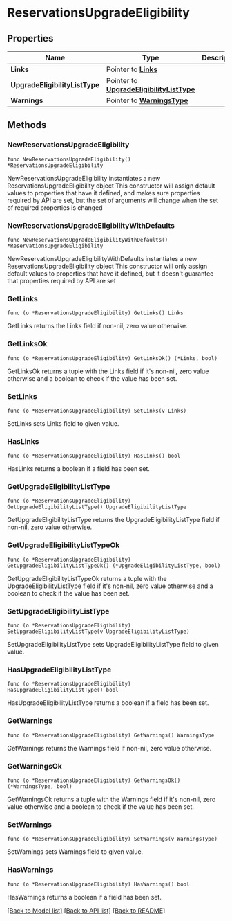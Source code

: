 # ReservationsUpgradeEligibility

## Properties

Name | Type | Description | Notes
------------ | ------------- | ------------- | -------------
**Links** | Pointer to [**Links**](Links.md) |  | [optional] 
**UpgradeEligibilityListType** | Pointer to [**UpgradeEligibilityListType**](UpgradeEligibilityListType.md) |  | [optional] 
**Warnings** | Pointer to [**WarningsType**](WarningsType.md) |  | [optional] 

## Methods

### NewReservationsUpgradeEligibility

`func NewReservationsUpgradeEligibility() *ReservationsUpgradeEligibility`

NewReservationsUpgradeEligibility instantiates a new ReservationsUpgradeEligibility object
This constructor will assign default values to properties that have it defined,
and makes sure properties required by API are set, but the set of arguments
will change when the set of required properties is changed

### NewReservationsUpgradeEligibilityWithDefaults

`func NewReservationsUpgradeEligibilityWithDefaults() *ReservationsUpgradeEligibility`

NewReservationsUpgradeEligibilityWithDefaults instantiates a new ReservationsUpgradeEligibility object
This constructor will only assign default values to properties that have it defined,
but it doesn't guarantee that properties required by API are set

### GetLinks

`func (o *ReservationsUpgradeEligibility) GetLinks() Links`

GetLinks returns the Links field if non-nil, zero value otherwise.

### GetLinksOk

`func (o *ReservationsUpgradeEligibility) GetLinksOk() (*Links, bool)`

GetLinksOk returns a tuple with the Links field if it's non-nil, zero value otherwise
and a boolean to check if the value has been set.

### SetLinks

`func (o *ReservationsUpgradeEligibility) SetLinks(v Links)`

SetLinks sets Links field to given value.

### HasLinks

`func (o *ReservationsUpgradeEligibility) HasLinks() bool`

HasLinks returns a boolean if a field has been set.

### GetUpgradeEligibilityListType

`func (o *ReservationsUpgradeEligibility) GetUpgradeEligibilityListType() UpgradeEligibilityListType`

GetUpgradeEligibilityListType returns the UpgradeEligibilityListType field if non-nil, zero value otherwise.

### GetUpgradeEligibilityListTypeOk

`func (o *ReservationsUpgradeEligibility) GetUpgradeEligibilityListTypeOk() (*UpgradeEligibilityListType, bool)`

GetUpgradeEligibilityListTypeOk returns a tuple with the UpgradeEligibilityListType field if it's non-nil, zero value otherwise
and a boolean to check if the value has been set.

### SetUpgradeEligibilityListType

`func (o *ReservationsUpgradeEligibility) SetUpgradeEligibilityListType(v UpgradeEligibilityListType)`

SetUpgradeEligibilityListType sets UpgradeEligibilityListType field to given value.

### HasUpgradeEligibilityListType

`func (o *ReservationsUpgradeEligibility) HasUpgradeEligibilityListType() bool`

HasUpgradeEligibilityListType returns a boolean if a field has been set.

### GetWarnings

`func (o *ReservationsUpgradeEligibility) GetWarnings() WarningsType`

GetWarnings returns the Warnings field if non-nil, zero value otherwise.

### GetWarningsOk

`func (o *ReservationsUpgradeEligibility) GetWarningsOk() (*WarningsType, bool)`

GetWarningsOk returns a tuple with the Warnings field if it's non-nil, zero value otherwise
and a boolean to check if the value has been set.

### SetWarnings

`func (o *ReservationsUpgradeEligibility) SetWarnings(v WarningsType)`

SetWarnings sets Warnings field to given value.

### HasWarnings

`func (o *ReservationsUpgradeEligibility) HasWarnings() bool`

HasWarnings returns a boolean if a field has been set.


[[Back to Model list]](../README.md#documentation-for-models) [[Back to API list]](../README.md#documentation-for-api-endpoints) [[Back to README]](../README.md)


